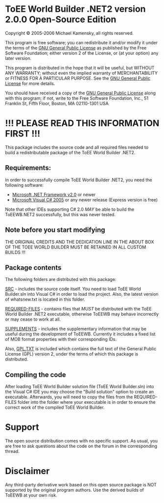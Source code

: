 ToEE World Builder .NET2 version 2.0.0 Open-Source Edition
==========================================================

Copyright &copy; 2005-2006    Michael Kamensky, all rights reserved.

This program is free software; you can redistribute it and/or modify
it under the terms of the [GNU General Public License](gpl.txt) as published by
the Free Software Foundation; either version 2 of the License, or
(at your option) any later version.

This program is distributed in the hope that it will be useful,
but WITHOUT ANY WARRANTY; without even the implied warranty of
MERCHANTABILITY or FITNESS FOR A PARTICULAR PURPOSE.  See the
[GNU General Public License](gpl.txt) for more details.

You should have received a copy of the [GNU General Public License](gpl.txt)
along with this program; if not, write to the Free Software
Foundation, Inc., 51 Franklin St, Fifth Floor, Boston, MA  02110-1301  USA

!!! PLEASE READ THIS INFORMATION FIRST !!!
==========================================

This package includes the source code and all required files needed to
build a redistributable package of the ToEE World Builder .NET2.

Requirements:
-------------

In order to successfully compile ToEE World Builder .NET2, you need the
following software:

* [Microsoft .NET Framework v2.0](http://www.microsoft.com/net/download) or newer
* [Microsoft Visual C# 2005](http://www.microsoft.com/visualstudio/eng/downloads) or any newer release (Express version is free)

Note that other IDEs supporting C# 2.0 *MAY* be able to build the ToEEWB.NET2
successfully, but this was never tested.

Note before you start modifying
-------------------------------

THE ORIGINAL CREDITS AND THE DEDICATION LINE IN THE ABOUT BOX OF THE TOEE WORLD
BUILDER MUST BE RETAINED IN ALL CUSTOM BUILDS !!!

Package contents
----------------

The following folders are distributed with this package:

[SRC](src) - includes the source code itself. You need to load ToEE World Builder.sln
      into Visual C# in order to load the project. Also, the latest version of
      whatsnew.txt is located in this folder.

[REQUIRED-FILES](required-files) - contains files that *MUST* be distributed with the ToEE World
                 Builder .NET2 executable, otherwise ToEEWB may behave incorrectly
                 or may cease to work at all.

[SUPPLEMENTS](supplements) - includes the supplementary information that may be useful during
              the development of ToEEWB. Currently it includes a fixed list of
              MOB format properties with their corresponding IDs.

Also, [GPL.TXT](gpl.txt) is included which contains the full text of the General Public
License (GPL) version 2, under the terms of which this package is distributed.

Compiling the code
------------------

After loading ToEE World Builder solution file (ToEE World Builder.sln) into the
Visual C# IDE you may choose the "Build solution" option to create an executable.
Afterwards, you will need to copy the files from the REQUIRED-FILES folder into
the folder where your executable is in order to ensure the correct work of the
compiled ToEE World Builder.

Support
=======

The open source distribution comes with no specific support. As usual, you are
free to ask questions about the code on the forum in the corresponding thread.

Disclaimer
==========

Any third-party derivative work based on this open source package is NOT 
supported by the original program authors. Use the derived builds of ToEEWB
at your own risk.
